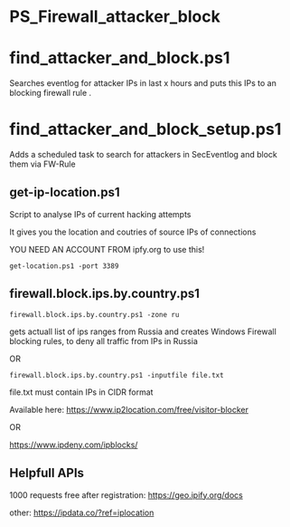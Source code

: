 # PS_Firewall_attacker_block


# find_attacker_and_block.ps1

Searches eventlog for attacker IPs in last x hours 
and puts this IPs to an blocking firewall rule .


# find_attacker_and_block_setup.ps1

Adds a scheduled task to search for attackers in SecEventlog and block them via FW-Rule



## get-ip-location.ps1

Script to analyse IPs of current hacking attempts

It gives you the location and coutries of source IPs of connections

YOU NEED AN ACCOUNT FROM ipfy.org to use this!

```get-location.ps1 -port 3389```


## firewall.block.ips.by.country.ps1



```firewall.block.ips.by.country.ps1 -zone ru```

gets actuall list of ips ranges from Russia and creates Windows Firewall blocking rules, to deny all traffic from IPs in Russia


OR

```firewall.block.ips.by.country.ps1 -inputfile file.txt```

file.txt must contain IPs in CIDR format


Available here:
https://www.ip2location.com/free/visitor-blocker

OR 

https://www.ipdeny.com/ipblocks/


## Helpfull APIs

1000 requests free after registration:
https://geo.ipify.org/docs


other: 
https://ipdata.co/?ref=iplocation
